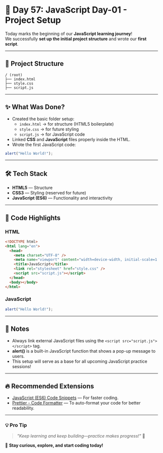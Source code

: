 # 🚀 Day 57: JavaScript Day-01 - Project Setup

Today marks the beginning of our **JavaScript learning journey**!  
We successfully **set up the initial project structure** and wrote our **first script**.

---

## 📂 Project Structure

```
/ (root)
├── index.html
├── style.css
├── script.js
```

---

## ✨ What Was Done?

- Created the basic folder setup:
  - `index.html` → for structure (HTML5 boilerplate)
  - `style.css` → for future styling
  - `script.js` → for JavaScript code
- Linked **CSS** and **JavaScript** files properly inside the HTML.
- Wrote the first JavaScript code:

```javascript
alert("Hello World!");
```

---

## 🛠️ Tech Stack

- **HTML5** — Structure
- **CSS3** — Styling (reserved for future)
- **JavaScript (ES6)** — Functionality and interactivity

---

## 📜 Code Highlights

### HTML

```html
<!DOCTYPE html>
<html lang="en">
  <head>
    <meta charset="UTF-8" />
    <meta name="viewport" content="width=device-width, initial-scale=1.0" />
    <title>JavaScript</title>
    <link rel="stylesheet" href="style.css" />
    <script src="script.js"></script>
  </head>
  <body></body>
</html>
```

### JavaScript

```javascript
alert("Hello World!");
```

---

## 📌 Notes

- Always link external JavaScript files using the `<script src="script.js"></script>` tag.
- **alert()** is a built-in JavaScript function that shows a pop-up message to users.
- This setup will serve as a base for all upcoming JavaScript practice sessions!

---

## 🔥 Recommended Extensions

- [JavaScript (ES6) Code Snippets](https://marketplace.visualstudio.com/items?itemName=xabikos.JavaScriptSnippets) — For faster coding.
- [Prettier - Code Formatter](https://marketplace.visualstudio.com/items?itemName=esbenp.prettier-vscode) — To auto-format your code for better readability.

---

### 💡 **Pro Tip**

> _"Keep learning and keep building—practice makes progress!"_ 💪

🚀 **Stay curious, explore, and start coding today!**
